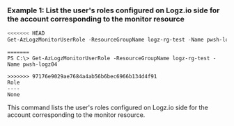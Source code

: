 ### Example 1: List the user's roles configured on Logz.io side for the account corresponding to the monitor resource
```powershell
<<<<<<< HEAD
Get-AzLogzMonitorUserRole -ResourceGroupName logz-rg-test -Name pwsh-logz04
```

```output
=======
PS C:\> Get-AzLogzMonitorUserRole -ResourceGroupName logz-rg-test -Name pwsh-logz04

>>>>>>> 97176e9029ae7684a4ab56b6bec6966b134d4f91
Role
----
None
```

This command lists the user's roles configured on Logz.io side for the account corresponding to the monitor resource.
